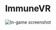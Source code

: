 # ImmuneVR

![In-game screenshot](https://www.dropbox.com/s/wtvbwkncwyp6kug/gamescreen.jpg?dl=0&raw=1)
